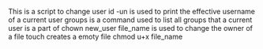 This is a script to change user
id -un is used to print the effective username of a current user
 groups is a command used to list all groups that a current user is a part of
chown new_user file_name is used to change the owner of a file
touch creates a emoty file
chmod u+x file_name
